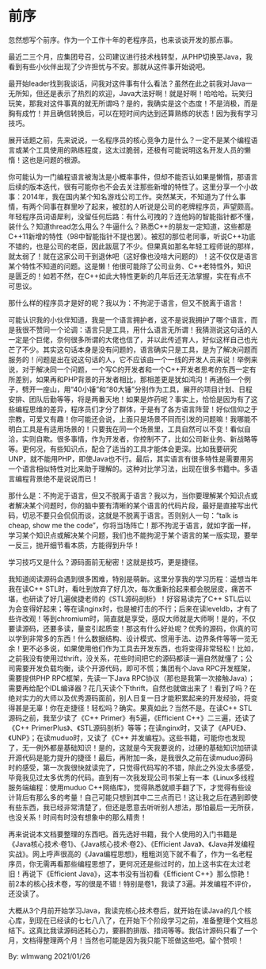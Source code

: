 # 前序
忽然想写个前序。作为一个工作十年的老程序员，也来谈谈开发的那点事。

最近二三个月，应集团号召，公司建议进行技术栈转型，从PHP切换至Java，我看到有些小伙伴出现了少许担忧与不安。那就从这件事开始说吧。

最开始leader找到我谈话，问我对这件事有什么看法？虽然在此之前我对Java一无所知，但还是表示了热烈的欢迎，Java大法好啊！就是好啊！哈哈哈。玩笑归玩笑，那我对这件事真的就无所谓吗？是的，我确实是这个态度！不是消极，而是胸有成竹！并且确信转换后，可以在短时间内达到还算熟练的状态！因为我有学习技巧。


展开话题之前，先来说说，一名程序员的核心竞争力是什么？一定不是某个编程语言或某个工具使用的熟练程度，这太过脆弱，还极有可能说明这名开发人员的懒惰！这也是问题的根源。

你可能认为一门编程语言被淘汰是小概率事件，但却不能否认如果是懒惰，那语言后续的版本迭代，很有可能你也不会去关注那些新增的特性了。这里分享一个小故事：2014年，我在国内某个知名游戏公司工作。突然某天，不知道为了什么事情，有两个同事在群里吵了起来，被怼的人听说是公司的老牌程序员，声望颇高。年轻程序员词语犀利，没留任何后路：有什么可拽的？连他妈的智能指针都不懂，装什么？知道thread怎么用么？牛逼什么？熟悉C++的朋友一定知道，这些都是C++11新增的特性（98中智能指针不提也罢）。被怼的那位老同事，听说C++功底不错的，也是公司的老臣，因此跋扈了不少。但果真如那名年轻工程师说的那样，就太弱了！就在这家公司干到退休吧（这好像也没啥大问题的）！这不仅仅是语言某个特性不知道的问题。这是懒！他很可能除了公司业务、C++老特性外，知识是匮乏的！如若不然，在C++如此大特性更新的几年后还无法掌握，实在有点不可思议。


那什么样的程序员才是好的呢？我以为：不拘泥于语言，但又不脱离于语言！

可能认识我的小伙伴知道，我是一个语言拥护者，这不是说我拥护了哪个语言，而是我很不赞同一个论调：语言只是工具，用什么语言无所谓！我猜测说这句话的人一定是个巨佬，奈何很多所谓的大佬也信了，并以此传述育人，好似这样自己也光芒了不少。其实这句话本身是没有问题的，语言确实只是工具，是为了解决问题而服务的！问题是出在说这句话的人，它不应该由一个一线的开发人员来说！举例来说，对于解决同一个问题，一个写C的开发者和一个C++开发者思考的东西一定有所差别，如果再和PHP背景的开发者相比，那相差更是犹如鸿沟！再通俗一个例子，劈开一座山，用“40小锤”和“80大锤”分别作为工具，展开的项目计划、日程安排、团队后勤等等，将是两番天地！如果是炸药呢？事实上，恰恰是因为有了这些编程思维的差异，程序员们才分了群体，于是有了各方语言阵营！好似信仰之于宗教，可爱又有趣！你可能还会说，上面只是场景不同而引发的问题嘛！我哪能不明白工具是有适用场景的！只要我在同一个场景里，工具自然可以不变！看似自洽，实则自欺。很多事情，作为开发者，你控制不了，比如公司新业务、新战略等等。更何况，有些知识点，配合了适当的工具才能体会更深。比如我要研究UNP，就不能用PHP，即使Java也不行。最后，其实语言有很多特性是需要用另一个语言相似特性对比来助于理解的。这种对比学习法，出现在很多书籍中。多语言编程背景绝不是说说而已！

那什么是：不拘泥于语言，但又不脱离于语言？我以为，当你要理解某个知识点或者解决某个问题时，你的脑中要有清晰的某个语言的代码片段，最好是直接写出代码，切忌不要只会侃侃而谈，这就是不脱离于语言。否则别人一句：“talk is cheap, show me the code”，你将当场阵亡！那不拘泥于语言，就如字面一样，学习某个知识点或解决某个问题，我们也不能拘泥于某个语言的某一版实现，要举一反三，抛开细节看本质，方能得到升华！


学习技巧又是什么？源码面前无秘密！这就是技巧，更是捷径。

我知道阅读源码会遇到很多困难，特别是萌新。这里分享我的学习历程：遥想当年我在读C++ STL时，看吐到放弃了好几次，每次重新拾起来都会脱层皮，痛苦不堪，也研读了好几遍侯捷老师的《STL源码剖析》！好容易读完了C++ STL后以为会变得好起来；等在读nginx时，也是被打击的不行；后来在读leveldb，才有了些许改观！等到chromium时，简直就是享受，感叹大师就是大师啊！是的，不仅要读源码，还要多读，量变引起质变！那这有什么好处呢？优秀的源码，你真的可以学到非常多的东西！什么数据结构、设计模式、惯用手法、边界条件等等一览无余！更不必多说，如果使用他们作为工具去开发东西，也将变得非常轻松！比如，之前我没有使用过thrift，没关系，花些时间把它的源码都读一遍自然就懂了；公司需要开发负载均衡，读个开源代码，即可不慌；集团有个Java RPC开发框架，需要提供PHP RPC框架，先读一下Java RPC协议（那也是我第一次接触Java）；需要再给配个IDL编译器？花几天读个下thrift，自然也就做出来了！看到了吗？在绝对实力的大师以及优秀源码面前，别人日复一日才能积累起来的开发经验，将变得甚是无辜！你在走捷径！轻松吗？确实。果真如此？当然不是。在读C++ STL源码之前，我至少读了《C++ Primer》有5遍，《Efficient C++》二三遍，还读了《C++ PrimerPlus》、《STL源码剖析》等等；在读nginx时，又读了《APUE》、《UNP》；在读muduo时，又读了《C++ 并发编程》。这些书籍，可能你也发现了，无一例外都是基础知识！是的，这就是今天我要说的，过硬的基础知识加研读开源代码是能力提升的捷径！最后，再附加一条，是我很久之前在读muduo源码时的感受，第一次我很快就读完了，只觉得代码写的不错，除此之外没太多感受，毕竟我见过太多优秀的代码。直到有一次我发现公司书架上有一本《Linux多线程服务端编程：使用muduo C++网络库》，觉得熟悉就顺手翻了下，才觉得有些设计背后有那么多的考量！自己可能只想到其中二三点而已！这让我之后在遇到即使有些东西，我已经非常清楚了，但还是愿意去听听别人想法，那怕最后一无所获，也没关系！时间有时没有想象中的那么精贵！


再来说说本文档要整理的东西吧。首先选好书籍，我个人使用的入门书籍是《Java核心技术·卷1》、《Java核心技术·卷2》、《Efficient Java》、《Java并发编程实战》。网上呼声很高的《Java编程思想》，粗粗浏览下就不看了，作为一名老程序员，你无需再看那些编程思想了，更何况还是些过时的，加上这书实在太过老旧！再说下《Efficient Java》，这本书没有当初看《Efficient C++》那么惊艳！前2本的核心技术卷，写的很是不错！特别是卷1，我读了3遍。并发编程不评价，还没读了。

大概从3个月前开始学习Java，我读完核心技术卷后，就开始在读Java的几个核心库，到现在已经读的七七八八了，在开始下个阶段学习之前，准备整理个文档总结下。这真比我读源码还耗心力，要斟酌排版、措词等等。我估计源码只看了一个月，文档得整理两个月！当然也可能是因为我只能下班做这些吧。留个赞呗！


By: wlmwang
2021/01/26